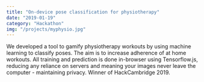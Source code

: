 ```yaml
---
title: "On-device pose classification for physiotherapy"
date: "2019-01-19"
category: "Hackathon"
img: "/projects/myphysio.jpg"
---
```


We developed a tool to gamify physiotherapy workouts by using machine learning to classify poses. The aim is to increase adherence of at home workouts. All training and prediction is done in-browser using Tensorflow.js, reducing any reliance on servers and meaning your images never leave the computer - maintaining privacy. Winner of HackCambridge 2019.
